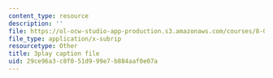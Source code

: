 ```yaml
---
content_type: resource
description: ''
file: https://ol-ocw-studio-app-production.s3.amazonaws.com/courses/8-06-quantum-physics-iii-spring-2018/29ce96a3c8f051d999e7b884aaf0e07a_KbAgNwrpUTw.vtt
file_type: application/x-subrip
resourcetype: Other
title: 3play caption file
uid: 29ce96a3-c8f0-51d9-99e7-b884aaf0e07a
---
```


